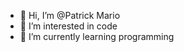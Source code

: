 - 👋 Hi, I’m @Patrick Mario
- 👀 I’m interested in code
- 🌱 I’m currently learning programming



<!---
Patr007/Patr007 is a ✨ special ✨ repository because its `README.md` (this file) appears on your GitHub profile.
You can click the Preview link to take a look at your changes.
--->
